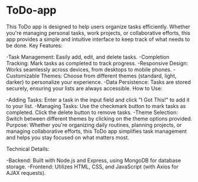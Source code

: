# ToDo-app
This ToDo app is designed to help users organize tasks efficiently. Whether you're managing personal tasks, work projects, or collaborative efforts, this app provides a simple and intuitive interface to keep track of what needs to be done.
Key Features:

-Task Management: Easily add, edit, and delete tasks.
-Completion Tracking: Mark tasks as completed to track progress.
-Responsive Design: Works seamlessly across devices, from desktops to mobile phones.
-Customizable Themes: Choose from different themes (standard, light, darker) to personalize your experience.
-Data Persistence: Tasks are stored securely, ensuring your lists are always accessible.
How to Use:

-Adding Tasks: Enter a task in the input field and click "I Got This!" to add it to your list.
-Managing Tasks: Use the checkmark button to mark tasks as completed. Click the delete button to remove tasks.
-Theme Selection: Switch between different themes by clicking on the theme options provided.
Purpose:
Whether you're organizing daily routines, planning projects, or managing collaborative efforts, this ToDo app simplifies task management and helps you stay focused on what matters most.

Technical Details:

-Backend: Built with Node.js and Express, using MongoDB for database storage.
-Frontend: Utilizes HTML, CSS, and JavaScript (with Axios for AJAX requests).
